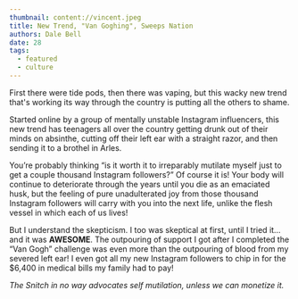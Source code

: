 ```yaml
---
thumbnail: content://vincent.jpeg
title: New Trend, "Van Goghing", Sweeps Nation
authors: Dale Bell
date: 28
tags:
  - featured
  - culture
---
```


First there were tide pods, then there was vaping, but this wacky new trend that's working its way through the country is putting all the others to shame.

Started online by a group of mentally unstable Instagram influencers, this new trend has teenagers all over the country getting drunk out of their minds on absinthe, cutting off their left ear with a straight razor, and then sending it to a brothel in Arles.

You’re probably thinking “is it worth it to irreparably mutilate myself just to get a couple thousand Instagram followers?” Of course it is! Your body will continue to deteriorate through the years until you die as an emaciated husk, but the feeling of pure unadulterated joy from those thousand Instagram followers will carry with you into the next life, unlike the flesh vessel in which each of us lives!

But I understand the skepticism. I too was skeptical at first, until I tried it… and it was **AWESOME**. The outpouring of support I got after I completed the “Van Gogh” challenge was even more than the outpouring of blood from my severed left ear! I even got all my new Instagram followers to chip in for the $6,400 in medical bills my family had to pay! 

_The Snitch in no way advocates self mutilation, unless we can monetize it._
